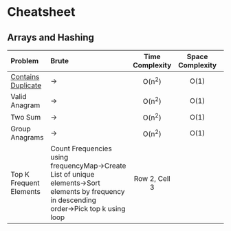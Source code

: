 # **Cheatsheet**
## Arrays and Hashing
| Problem      | Brute      | Time Complexity      | Space Complexity | Optimal      | Time Complexity      | Space Complexity|
| :---  | :----  |:---:           | :---:|:---:|:---:|:---:|
| [Contains Duplicate](/dsa/arrayshashing/ContainsDuplicate.java)|  &rarr;| O(n<sup>2</sup>) |O(1)| |O(n)|O(n)|
| Valid Anagram |  &rarr;| O(n<sup>2</sup>) |O(1)| |O(n)|O(n)|
| Two Sum |  &rarr;| O(n<sup>2</sup>) |O(1)| |O(n)|O(n)|
| Group Anagrams |  &rarr;| O(n<sup>2</sup>) |O(1)| |O(n)|O(n)|
| Top K Frequent Elements | Count Frequencies using frequencyMap&rarr;Create List of unique elements&rarr;Sort elements by frequency in descending order&rarr;Pick top k using loop | Row 2, Cell 3 |


